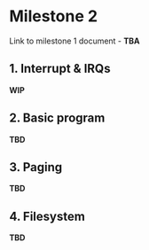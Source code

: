 # Milestone 2
Link to milestone 1 document - **TBA**

## 1. Interrupt & IRQs
**WIP**

## 2. Basic program
**TBD**

## 3. Paging
**TBD**

## 4. Filesystem
**TBD**